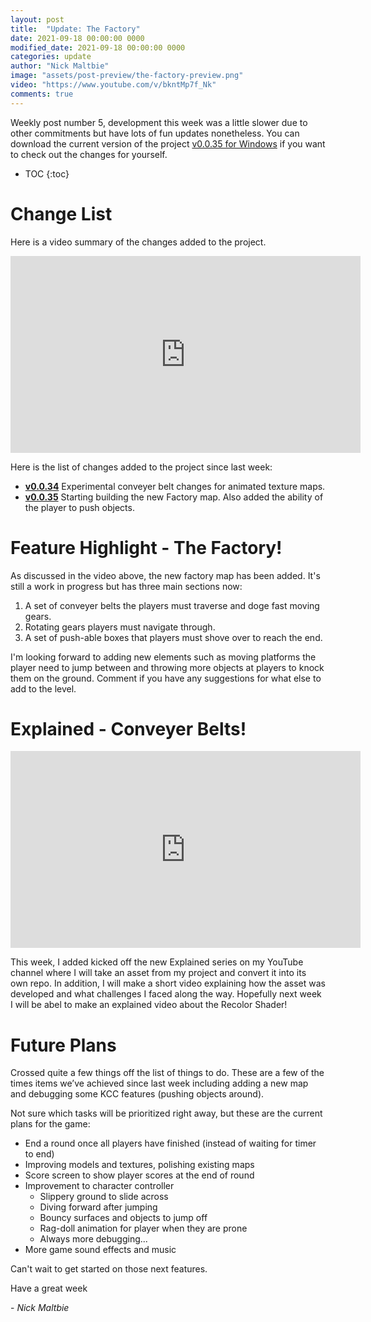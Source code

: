 ```yaml
---
layout: post
title:  "Update: The Factory"
date: 2021-09-18 00:00:00 0000
modified_date: 2021-09-18 00:00:00 0000
categories: update
author: "Nick Maltbie"
image: "assets/post-preview/the-factory-preview.png"
video: "https://www.youtube.com/v/bkntMp7f_Nk"
comments: true
---
```


Weekly post number 5, development this week was a little slower due to other commitments but have lots of fun updates
nonetheless. You can download the current version of the project
[v0.0.35 for Windows](https://drive.google.com/file/d/1gAwE318hUj37g8UQc5mrjFMQshzhbnDy/view?usp=sharing)
if you want to check out the changes for yourself. 

* TOC
{:toc}

# Change List

Here is a video summary of the changes added to the project. 
<div class="container">
<iframe width="560" height="315" src="https://www.youtube.com/embed/bkntMp7f_Nk" title="YouTube video player" frameborder="0" allow="accelerometer; autoplay; clipboard-write; encrypted-media; gyroscope; picture-in-picture" allowfullscreen class="video"></iframe>
</div>

Here is the list of changes added to the project since last week:
* **[v0.0.34](https://github.com/nicholas-maltbie/FallingParkour/pull/44)** Experimental conveyer belt changes for
  animated texture maps.
* **[v0.0.35](https://github.com/nicholas-maltbie/FallingParkour/pull/41)** Starting building the new Factory map. Also
  added the ability of the player to push objects.

# Feature Highlight - The Factory!

As discussed in the video above, the new factory map has been added. It's still a work in progress but has three main
sections now:
1. A set of conveyer belts the players must traverse and doge fast moving gears.
2. Rotating gears players must navigate through.
3. A set of push-able boxes that players must shove over to reach the end.

I'm looking forward to adding new elements such as moving platforms the player need to jump between and throwing more
objects at players to knock them on the ground. Comment if you have any suggestions for what else to add to the level. 

# Explained - Conveyer Belts!

<div class="container">
<iframe width="560" height="315" src="https://www.youtube.com/embed/EypvlRUQwKA" title="YouTube video player" frameborder="0" allow="accelerometer; autoplay; clipboard-write; encrypted-media; gyroscope; picture-in-picture" allowfullscreen class="video"></iframe>
</div>

This week, I added kicked off the new Explained series on my YouTube channel where I will take an asset from my project
and convert it into its own repo. In addition, I will make a short video explaining how the asset was developed and what
challenges I faced along the way. Hopefully next week I will be abel to make an explained video about the Recolor
Shader!

# Future Plans

Crossed quite a few things off the list of things to do. These are a few of the times items we’ve achieved since last
week including adding a new map and debugging some KCC features (pushing objects around). 

Not sure which tasks will be prioritized right away, but these are the current plans for the game:
* End a round once all players have finished (instead of waiting for timer to end)
* Improving models and textures, polishing existing maps
* Score screen to show player scores at the end of round
* Improvement to character controller
    * Slippery ground to slide across
    * Diving forward after jumping
    * Bouncy surfaces and objects to jump off
    * Rag-doll animation for player when they are prone
    * Always more debugging...
* More game sound effects and music

Can't wait to get started on those next features.

Have a great week

\- _Nick Maltbie_
